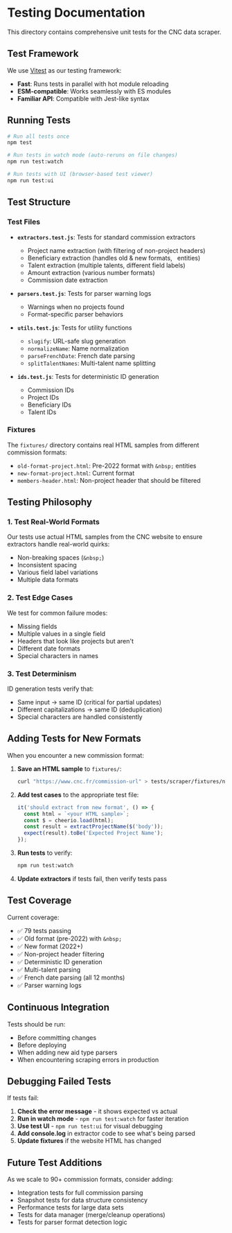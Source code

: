 # Testing Documentation

This directory contains comprehensive unit tests for the CNC data scraper.

## Test Framework

We use [Vitest](https://vitest.dev/) as our testing framework:
- **Fast**: Runs tests in parallel with hot module reloading
- **ESM-compatible**: Works seamlessly with ES modules
- **Familiar API**: Compatible with Jest-like syntax

## Running Tests

```bash
# Run all tests once
npm test

# Run tests in watch mode (auto-reruns on file changes)
npm run test:watch

# Run tests with UI (browser-based test viewer)
npm run test:ui
```

## Test Structure

### Test Files

- **`extractors.test.js`**: Tests for standard commission extractors
  - Project name extraction (with filtering of non-project headers)
  - Beneficiary extraction (handles old & new formats, &nbsp; entities)
  - Talent extraction (multiple talents, different field labels)
  - Amount extraction (various number formats)
  - Commission date extraction

- **`parsers.test.js`**: Tests for parser warning logs
  - Warnings when no projects found
  - Format-specific parser behaviors

- **`utils.test.js`**: Tests for utility functions
  - `slugify`: URL-safe slug generation
  - `normalizeName`: Name normalization
  - `parseFrenchDate`: French date parsing
  - `splitTalentNames`: Multi-talent name splitting

- **`ids.test.js`**: Tests for deterministic ID generation
  - Commission IDs
  - Project IDs
  - Beneficiary IDs
  - Talent IDs

### Fixtures

The `fixtures/` directory contains real HTML samples from different commission formats:
- `old-format-project.html`: Pre-2022 format with `&nbsp;` entities
- `new-format-project.html`: Current format
- `members-header.html`: Non-project header that should be filtered

## Testing Philosophy

### 1. Test Real-World Formats
Our tests use actual HTML samples from the CNC website to ensure extractors handle real-world quirks:
- Non-breaking spaces (`&nbsp;`)
- Inconsistent spacing
- Various field label variations
- Multiple data formats

### 2. Test Edge Cases
We test for common failure modes:
- Missing fields
- Multiple values in a single field
- Headers that look like projects but aren't
- Different date formats
- Special characters in names

### 3. Test Determinism
ID generation tests verify that:
- Same input → same ID (critical for partial updates)
- Different capitalizations → same ID (deduplication)
- Special characters are handled consistently

## Adding Tests for New Formats

When you encounter a new commission format:

1. **Save an HTML sample** to `fixtures/`:
   ```bash
   curl "https://www.cnc.fr/commission-url" > tests/scraper/fixtures/new-format.html
   ```

2. **Add test cases** to the appropriate test file:
   ```javascript
   it('should extract from new format', () => {
     const html = `<your HTML sample>`;
     const $ = cheerio.load(html);
     const result = extractProjectName($('body'));
     expect(result).toBe('Expected Project Name');
   });
   ```

3. **Run tests** to verify:
   ```bash
   npm run test:watch
   ```

4. **Update extractors** if tests fail, then verify tests pass

## Test Coverage

Current coverage:
- ✅ 79 tests passing
- ✅ Old format (pre-2022) with `&nbsp;`
- ✅ New format (2022+)
- ✅ Non-project header filtering
- ✅ Deterministic ID generation
- ✅ Multi-talent parsing
- ✅ French date parsing (all 12 months)
- ✅ Parser warning logs

## Continuous Integration

Tests should be run:
- Before committing changes
- Before deploying
- When adding new aid type parsers
- When encountering scraping errors in production

## Debugging Failed Tests

If tests fail:

1. **Check the error message** - it shows expected vs actual
2. **Run in watch mode** - `npm run test:watch` for faster iteration
3. **Use test UI** - `npm run test:ui` for visual debugging
4. **Add console.log** in extractor code to see what's being parsed
5. **Update fixtures** if the website HTML has changed

## Future Test Additions

As we scale to 90+ commission formats, consider adding:
- Integration tests for full commission parsing
- Snapshot tests for data structure consistency
- Performance tests for large data sets
- Tests for data manager (merge/cleanup operations)
- Tests for parser format detection logic
